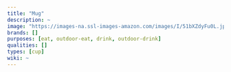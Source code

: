 ```yaml
---
title: "Mug"
description: ~
image: "https://images-na.ssl-images-amazon.com/images/I/51bXZdyFu0L.jpg"
brands: []
purposes: [eat, outdoor-eat, drink, outdoor-drink]
qualities: []
types: [cup]
wiki: ~
---
```

